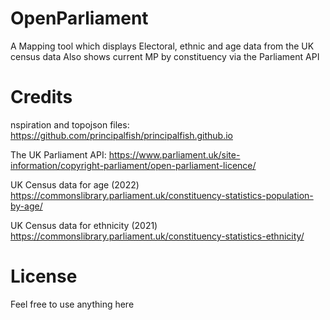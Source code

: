# OpenParliament

A Mapping tool which displays Electoral, ethnic and age data from the UK census data
Also shows current MP by constituency via the Parliament API

# Credits
nspiration and topojson files:
https://github.com/principalfish/principalfish.github.io

The UK Parliament API:
https://www.parliament.uk/site-information/copyright-parliament/open-parliament-licence/

UK Census data for age (2022)
https://commonslibrary.parliament.uk/constituency-statistics-population-by-age/

UK Census data for ethnicity (2021) 
https://commonslibrary.parliament.uk/constituency-statistics-ethnicity/

# License

Feel free to use anything here
